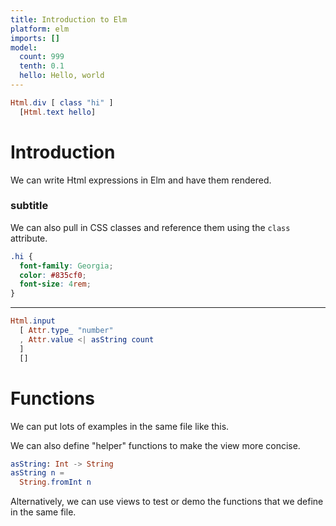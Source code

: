 ```yaml
---
title: Introduction to Elm
platform: elm
imports: []
model:
  count: 999
  tenth: 0.1
  hello: Hello, world
---
```


```elm
Html.div [ class "hi" ]
  [Html.text hello]

```

# Introduction

We can write Html expressions in Elm and have them rendered.

### subtitle

We can also pull in CSS classes and reference them using the `class` attribute.

```css
.hi {
  font-family: Georgia;
  color: #835cf0;
  font-size: 4rem;
}
```

---

```elm
Html.input
  [ Attr.type_ "number"
  , Attr.value <| asString count
  ]
  []
```

# Functions

We can put lots of examples in the same file like this.

We can also define "helper" functions to make the view more
concise.

```elm
asString: Int -> String
asString n =
  String.fromInt n
```

Alternatively, we can use views to test or demo the functions
that we define in the same file.
